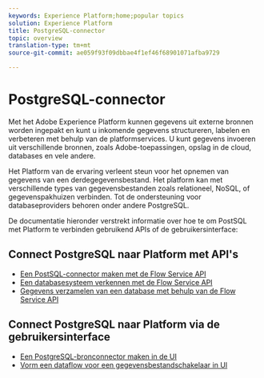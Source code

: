 ```yaml
---
keywords: Experience Platform;home;popular topics
solution: Experience Platform
title: PostgreSQL-connector
topic: overview
translation-type: tm+mt
source-git-commit: ae059f93f09dbbae4f1ef46f68901071afba9729

---
```



# PostgreSQL-connector

Met het Adobe Experience Platform kunnen gegevens uit externe bronnen worden ingepakt en kunt u inkomende gegevens structureren, labelen en verbeteren met behulp van de platformservices. U kunt gegevens invoeren uit verschillende bronnen, zoals Adobe-toepassingen, opslag in de cloud, databases en vele andere.

Het Platform van de ervaring verleent steun voor het opnemen van gegevens van een derdegegevensbestand. Het platform kan met verschillende types van gegevensbestanden zoals relationeel, NoSQL, of gegevenspakhuizen verbinden. Tot de ondersteuning voor databaseproviders behoren onder andere PostgreSQL.

De documentatie hieronder verstrekt informatie over hoe te om PostSQL met Platform te verbinden gebruikend APIs of de gebruikersinterface:

## Connect PostgreSQL naar Platform met API&#39;s

- [Een PostSQL-connector maken met de Flow Service API](../../tutorials/api/create/databases/postgres.md)
- [Een databasesysteem verkennen met de Flow Service API](../../tutorials/api/explore/database-nosql.md)
- [Gegevens verzamelen van een database met behulp van de Flow Service API](../../tutorials/api/collect/database-nosql.md)

## Connect PostgreSQL naar Platform via de gebruikersinterface

- [Een PostgreSQL-bronconnector maken in de UI](../../tutorials/ui/create/databases/postgres.md)
- [Vorm een dataflow voor een gegevensbestandschakelaar in UI](../../tutorials/ui/dataflow/databases.md)